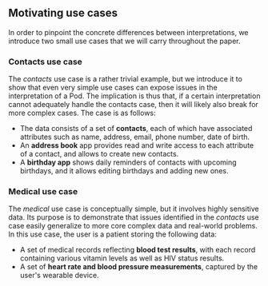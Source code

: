 ## Motivating use cases
In order to pinpoint the concrete differences between interpretations,
we introduce two small use cases that we will carry throughout the paper.

### Contacts use case
The _contacts_ use case is a rather trivial example,
but we introduce it to show that even very simple use cases
can expose issues in the interpretation of a Pod.
The implication is thus that,
if a certain interpretation cannot adequately handle the contacts case,
then it will likely also break for more complex cases.
The case is as follows:

- The data consists of a set of **contacts**,
  each of which have associated attributes such as
  name, address, email, phone number, date of birth.
- An **address book** app provides read and write access
  to each attribute of a contact,
  and allows to create new contacts.
- A **birthday app** shows daily reminders of contacts with upcoming birthdays,
  and it allows editing birthdays and adding new ones.

### Medical use case
The _medical_ use case is conceptually simple,
but it involves highly sensitive data.
Its purpose is to demonstrate that issues identified in the _contacts_ use case
easily generalize to more core complex data and real-world problems.
In this use case, the user is a patient storing the following data:

- A set of medical records reflecting **blood test results**,
  with each record containing various vitamin levels
  as well as HIV status results.
- A set of **heart rate and blood pressure measurements**,
  captured by the user's wearable device.
